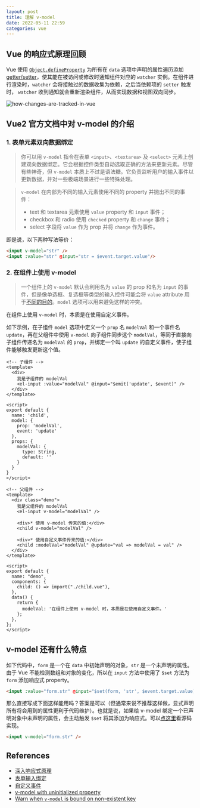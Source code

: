 ```yaml
---
layout: post
title: 理解 v-model
date: 2022-05-11 22:59
categories: vue
---
```


## Vue 的响应式原理回顾

Vue 使用 [`Object.defineProperty`](https://developer.mozilla.org/zh-CN/docs/Web/JavaScript/Reference/Global_Objects/Object/defineProperty) 为所有在 `data` 选项中声明的属性遍历添加 [getter/setter](https://developer.mozilla.org/zh-CN/docs/Web/JavaScript/Guide/Working_with_Objects#定义_getters_与_setters)，使其能在被访问或修改时通知组件对应的 `watcher` 实例。在组件进行渲染时，`watcher` 会将接触过的数据收集为依赖，之后当依赖项的 `setter` 触发时， `watcher` 收到通知就会重新渲染组件，从而实现数据和视图双向同步。

![how-changes-are-tracked-in-vue](https://cn.vuejs.org/images/data.png)

## Vue2 官方文档中对 v-model 的介绍

### 1. 表单元素双向数据绑定

> 你可以用 `v-model` 指令在表单 `<input>`、`<textarea>` 及 `<select>` 元素上创建双向数据绑定。它会根据控件类型自动选取正确的方法来更新元素。尽管有些神奇，但 `v-model` 本质上不过是语法糖。它负责监听用户的输入事件以更新数据，并对一些极端场景进行一些特殊处理。

> `v-model` 在内部为不同的输入元素使用不同的 property 并抛出不同的事件：
>
> - text 和 textarea 元素使用 `value` property 和 `input` 事件；
> - checkbox 和 radio 使用 `checked` property 和 `change` 事件；
> - select 字段将 `value` 作为 prop 并将 `change` 作为事件。

即是说，以下两种写法等价：

```html
<input v-model="str" />
<input :value="str" @input="str = $event.target.value"/>
```

### 2. 在组件上使用 v-model

> 一个组件上的 `v-model` 默认会利用名为 `value` 的 prop 和名为 `input` 的事件，但是像单选框、复选框等类型的输入控件可能会将 `value` attribute 用于[不同的目的](https://developer.mozilla.org/en-US/docs/Web/HTML/Element/input/checkbox#Value)。`model` 选项可以用来避免这样的冲突。

在组件上使用 `v-model` 时，本质是在使用自定义事件。

如下示例，在子组件 `model` 选项中定义一个 `prop` 名 `modelVal` 和一个事件名 `update`，再在父组件中使用 `v-model` 向子组件同步这个 `modelVal`，等同于直接向子组件传递名为 `modelVal` 的 `prop`，并绑定一个叫 `update` 的自定义事件，使子组件能够触发更新这个值。

```vue
<!-- 子组件 -->
<template>
  <div>
    我是子组件的 modelVal
    <el-input :value="modelVal" @input="$emit('update', $event)" />
  </div>
</template>

<script>
export default {
  name: 'child',
  model: {
    prop: 'modelVal',
    event: 'update'
  },
  props: {
    modelVal: {
      type: String,
      default: ''
    }
  }
}
</script>
```

```vue
<!-- 父组件 -->
<template>
  <div class="demo">
    我是父组件的 modelVal
    <el-input v-model="modelVal" />
    
    <div>* 使用 v-model 传来的值:</div>
    <child v-model="modelVal" />
    
    <div>* 使用自定义事件传来的值:</div>
    <child :modelVal="modelVal" @update="val => modelVal = val" />
  </div>
</template>

<script>
export default {
  name: "demo",
  components: {
    child: () => import("./child.vue"),
  },
  data() {
    return {
      modelVal: '在组件上使用 v-model 时，本质是在使用自定义事件。'
    };
  },
};
</script>
```

## v-model 还有什么特点

如下代码中，`form` 是一个在 `data` 中初始声明的对象，`str` 是一个未声明的属性。由于 Vue 不能检测数组和对象的变化，所以在 `input` 方法中使用了 `$set` 方法为 `form` 添加响应式 property。

```html
<input :value="form.str" @input="$set(form, 'str', $event.target.value)"/>
```

那么直接写成下面这样能用吗？答案是可以（但通常来说不推荐这样做，显式声明所有将会用到的属性更利于代码维护）。也就是说，如果给 v-model 绑定一个已声明对象中未声明的属性，会主动触发 `$set` 将其添加为响应式。可以[点这里](https://github.com/vuejs/vue/blob/399b53661b167e678e1c740ce788ff6699096734/src/compiler/directives/model.js#L44)看源码实现。

```html
<input v-model="form.str" />
```

## References

- [深入响应式原理](https://cn.vuejs.org/v2/guide/reactivity.html)
- [表单输入绑定](https://cn.vuejs.org/v2/guide/forms.html)
- [自定义事件](https://cn.vuejs.org/v2/guide/components-custom-events.html)
- [v-model with uninitialized property](https://github.com/vuejs/vue/issues/3732#)
- [Warn when `v-model` is bound on non-existent key](https://github.com/vuejs/vue/issues/5932#)